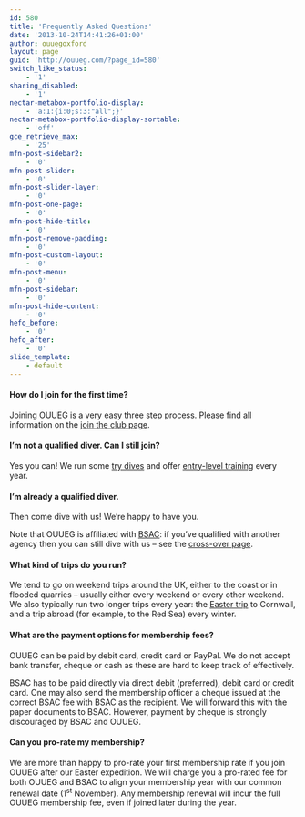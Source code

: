 ```yaml
---
id: 580
title: 'Frequently Asked Questions'
date: '2013-10-24T14:41:26+01:00'
author: ouuegoxford
layout: page
guid: 'http://ouueg.com/?page_id=580'
switch_like_status:
    - '1'
sharing_disabled:
    - '1'
nectar-metabox-portfolio-display:
    - 'a:1:{i:0;s:3:"all";}'
nectar-metabox-portfolio-display-sortable:
    - 'off'
gce_retrieve_max:
    - '25'
mfn-post-sidebar2:
    - '0'
mfn-post-slider:
    - '0'
mfn-post-slider-layer:
    - '0'
mfn-post-one-page:
    - '0'
mfn-post-hide-title:
    - '0'
mfn-post-remove-padding:
    - '0'
mfn-post-custom-layout:
    - '0'
mfn-post-menu:
    - '0'
mfn-post-sidebar:
    - '0'
mfn-post-hide-content:
    - '0'
hefo_before:
    - '0'
hefo_after:
    - '0'
slide_template:
    - default
---
```


#### How do I join for the first time?

Joining OUUEG is a very easy three step process. Please find all information on the [join the club page](/membership/join/ "Join us").

#### I’m not a qualified diver. Can I still join?

Yes you can! We run some [try dives](/diving/try/) and offer [entry-level training](https://ouueg.com/training/learn-to-dive/) every year.

#### I’m already a qualified diver.

Then come dive with us! We’re happy to have you.

Note that OUUEG is affiliated with [BSAC](http://BSAC.com): if you’ve qualified with another agency then you can still dive with us – see the [cross-over page](/memberships/crossing-over).

#### What kind of trips do you run?

We tend to go on weekend trips around the UK, either to the coast or in flooded quarries – usually either every weekend or every other weekend. We also typically run two longer trips every year: the [Easter trip](/diving/easter-training) to Cornwall, and a trip abroad (for example, to the Red Sea) every winter.

#### What are the payment options for membership fees?

OUUEG can be paid by debit card, credit card or PayPal. We do not accept bank transfer, cheque or cash as these are hard to keep track of effectively.

BSAC has to be paid directly via direct debit (preferred), debit card or credit card. One may also send the membership officer a cheque issued at the correct BSAC fee with BSAC as the recipient. We will forward this with the paper documents to BSAC. However, payment by cheque is strongly discouraged by BSAC and OUUEG.

#### Can you pro-rate my membership?

We are more than happy to pro-rate your first membership rate if you join OUUEG after our Easter expedition. We will charge you a pro-rated fee for both OUUEG and BSAC to align your membership year with our common renewal date (1<sup>st</sup> November). Any membership renewal will incur the full OUUEG membership fee, even if joined later during the year.